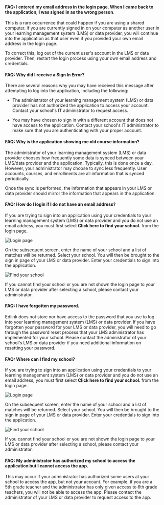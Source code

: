 #### FAQ: I entered my email address in the login page. When I came back to the application, I was signed in as the wrong person.

This is a rare occurrence that could happen if you are using a shared computer. If you are currently signed in on your computer as another user in your learning management system (LMS) or data provider, you will continue into the application as that user even if you provided your own email address in the login page.

To correct this, log out of the current user's account in the LMS or data provider. Then, restart the login process using your own email address and credentials.



#### FAQ: Why did I receive a **Sign In Error**?

There are several reasons why you may have received this message after attempting to log into the application, including the following:
- The administrator of your learning management system (LMS) or data provider has not authorized the application to access your account. Contact your school's IT administrator to request access.

- You may have chosen to sign in with a different account that does not have access to the application. Contact your school's IT administrator to make sure that you are authenticating with your proper account.



#### FAQ: Why is the application showing me old course information?

The administrator of your learning management system (LMS) or data provider chooses how frequently some data is synced between your LMS/data provider and the application. Typically, this is done once a day. However, your administrator may choose to sync less frequently. User accounts, courses, and enrollments are all information that is synced periodically.

Once the sync is performed, the information that appears in your LMS or data provider should mirror the information that appears in the application.


#### FAQ: How do I login if I do not have an email address?

If you are trying to sign into an application using your credentials to your learning management system (LMS) or data provider and you do not use an email address, you must first select **Click here to find your school.** from the login page.

![Login page](https://edlink.github.io/docs/media/dashboard/school/log-in-screen.jpg)

On the subsequent screen, enter the name of your school and a list of matches will be returned. Select your school. You will then be brought to the sign in page of your LMS or data provider. Enter your credentials to sign into the application.

![Find your school](https://edlink.github.io/docs/media/dashboard/school/find-your-school.jpg)

If you cannot find your school or you are not shown the login page to your LMS or data provider after selecting a school, please contact your administrator.

#### FAQ: I have forgotten my password.

Edlink does not store nor have access to the password that you use to log into your learning management system (LMS) or data provider. If you have forgotten your password for your LMS or data provider, you will need to go through the password reset process that your LMS administrator has implemented for your school. Please contact the administrator of your school's LMS or data provider if you need additional information on resetting your password.

#### FAQ: Where can I find my school?

If you are trying to sign into an application using your credentials to your learning management system (LMS) or data provider and you do not use an email address, you must first select **Click here to find your school.** from the login page.

![Login page](https://edlink.github.io/docs/media/dashboard/school/log-in-screen.jpg)

On the subsequent screen, enter the name of your school and a list of matches will be returned. Select your school. You will then be brought to the sign in page of your LMS or data provider. Enter your credentials to sign into the application.

![Find your school](https://edlink.github.io/docs/media/dashboard/school/find-your-school.jpg)

If you cannot find your school or you are not shown the login page to your LMS or data provider after selecting a school, please contact your administrator.

#### FAQ: My administrator has authorized my school to access the application but I cannot access the app.

This may occur if your administrator has authorized some users at your school to access the app, but not your account. For example, if you are a 5th grade teacher and the administrator has only given access to 6th grade teachers, you will not be able to access the app. Please contact the administrator of your LMS or data provider to request access to the app.
